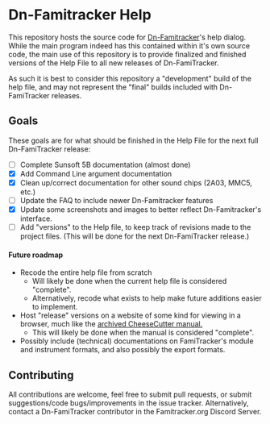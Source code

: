 # Dn-Famitracker Help

This repository hosts the source code for [Dn-Famitracker](https://github.com/Gumball2415/Dn-FamiTracker)'s help dialog. While the main program indeed has this contained within it's own source code, the main use of this repository is to provide finalized and finished versions of the Help File to all new releases of Dn-FamiTracker. 

As such it is best to consider this repository a "development" build of the help file, and may not represent the "final" builds included with Dn-FamiTracker releases.

## Goals

These goals are for what should be finished in the Help File for the next full Dn-FamiTracker release:

- [ ] Complete Sunsoft 5B documentation (almost done)
- [x] Add Command Line argument documentation
- [x] Clean up/correct documentation for other sound chips (2A03, MMC5, etc.)
- [ ] Update the FAQ to include newer Dn-Famitracker features
- [x] Update some screenshots and images to better reflect Dn-Famitracker's interface.
- [ ] Add "versions" to the Help file, to keep track of revisions made to the project files. (This will be done for the next Dn-FamiTracker release.)

#### Future roadmap

- Recode the entire help file from scratch
  - Will likely be done when the current help file is considered "complete".
  - Alternatively, recode what exists to help make future additions easier to implement.
- Host "release" versions on a website of some kind for viewing in a browser, much like the [archived CheeseCutter manual.](https://carol6502.neocities.org/c6_ccutter_guide.html)
  - This will likely be done when the manual is considered "complete".
- Possibly include (technical) documentations on FamiTracker's module and instrument formats, and also possibly the export formats.

## Contributing

All contributions are welcome, feel free to submit pull requests, or submit suggestions/code bugs/improvements in the issue tracker. Alternatively, contact a Dn-FamiTracker contributor in the Famitracker.org Discord Server.
